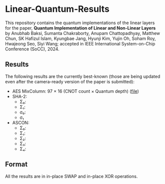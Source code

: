 # Linear-Quantum-Results
This repository contains the quantum implementations of the linear layers for the paper, **Quantum Implementation of Linear and Non-Linear Layers** by Anubhab Baksi, Sumanta Chakraborty, Anupam Chattopadhyay, Matthew Chun, SK Hafizul Islam, Kyungbae Jang, Hyunji Kim, Yujin Oh, Soham Roy, Hwajeong Seo, Siyi Wang; accepted in IEEE International System-on-Chip Conference (SoCC), 2024.

## Results
The following results are the currently best-known (those are being updated even after the camera-ready version of the paper is submitted):

* AES MixColumn: 97 × 16 (CNOT count × Quantum depth) ([file](./AES/aes_mixcol-97xor-16qdepth-slp.txt))
* SHA-2:
    * Σ₀:
    * Σ₁: 
    * σ₀:
    * σ₁ 
* ASCON:
    * Σ₀: 
    * Σ₁:
    * Σ₂:
    * Σ₃:
    * Σ₄: 
    
## Format
All the results are in in-place SWAP and in-place XOR operations.